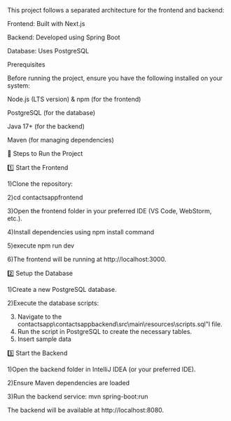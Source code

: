 This project follows a separated architecture for the frontend and backend:

Frontend: Built with Next.js

Backend: Developed using Spring Boot

Database: Uses PostgreSQL

Prerequisites

Before running the project, ensure you have the following installed on your system:


Node.js (LTS version) & npm (for the frontend)

PostgreSQL (for the database)

Java 17+ (for the backend)

Maven (for managing dependencies)

🚀 Steps to Run the Project

1️⃣ Start the Frontend

1)Clone the repository:

2)cd contactsappfrontend

3)Open the frontend folder in your preferred IDE (VS Code, WebStorm, etc.).

4)Install dependencies using npm install command

5)execute npm run dev

6)The frontend will be running at http://localhost:3000.

2️⃣ Setup the Database

1)Create a new PostgreSQL database.

2)Execute the database scripts:

3) Navigate to the contactsapp\contactsappbackend\src\main\resources\scripts.sql"l file.
4) Run the script in PostgreSQL to create the necessary tables.
5) Insert sample data  


3️⃣ Start the Backend

1)Open the backend folder in IntelliJ IDEA (or your preferred IDE).

2)Ensure Maven dependencies are loaded        

3)Run the backend service: mvn spring-boot:run

The backend will be available at http://localhost:8080.
